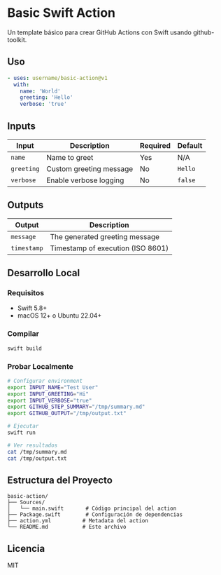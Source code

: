 # Basic Swift Action

Un template básico para crear GitHub Actions con Swift usando github-toolkit.

## Uso

```yaml
- uses: username/basic-action@v1
  with:
    name: 'World'
    greeting: 'Hello'
    verbose: 'true'
```

## Inputs

| Input | Description | Required | Default |
|-------|-------------|----------|---------|
| `name` | Name to greet | Yes | N/A |
| `greeting` | Custom greeting message | No | `Hello` |
| `verbose` | Enable verbose logging | No | `false` |

## Outputs

| Output | Description |
|--------|-------------|
| `message` | The generated greeting message |
| `timestamp` | Timestamp of execution (ISO 8601) |

## Desarrollo Local

### Requisitos

- Swift 5.8+
- macOS 12+ o Ubuntu 22.04+

### Compilar

```bash
swift build
```

### Probar Localmente

```bash
# Configurar environment
export INPUT_NAME="Test User"
export INPUT_GREETING="Hi"
export INPUT_VERBOSE="true"
export GITHUB_STEP_SUMMARY="/tmp/summary.md"
export GITHUB_OUTPUT="/tmp/output.txt"

# Ejecutar
swift run

# Ver resultados
cat /tmp/summary.md
cat /tmp/output.txt
```

## Estructura del Proyecto

```
basic-action/
├── Sources/
│   └── main.swift       # Código principal del action
├── Package.swift        # Configuración de dependencias
├── action.yml          # Metadata del action
└── README.md           # Este archivo
```

## Licencia

MIT
